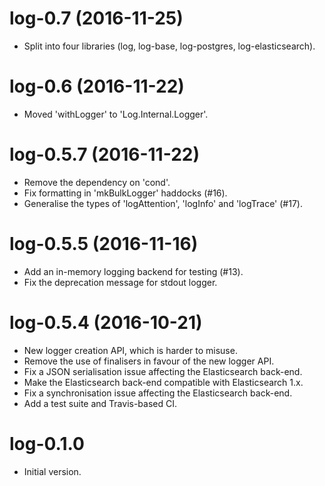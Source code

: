 # log-0.7 (2016-11-25)
* Split into four libraries (log, log-base, log-postgres,
  log-elasticsearch).

# log-0.6 (2016-11-22)
* Moved 'withLogger' to 'Log.Internal.Logger'.

# log-0.5.7 (2016-11-22)
* Remove the dependency on 'cond'.
* Fix formatting in 'mkBulkLogger' haddocks (#16).
* Generalise the types of 'logAttention', 'logInfo' and 'logTrace'
  (#17).

# log-0.5.5 (2016-11-16)
* Add an in-memory logging backend for testing (#13).
* Fix the deprecation message for stdout logger.

# log-0.5.4 (2016-10-21)
* New logger creation API, which is harder to misuse.
* Remove the use of finalisers in favour of the new logger API.
* Fix a JSON serialisation issue affecting the Elasticsearch back-end.
* Make the Elasticsearch back-end compatible with Elasticsearch 1.x.
* Fix a synchronisation issue affecting the Elasticsearch back-end.
* Add a test suite and Travis-based CI.

# log-0.1.0
* Initial version.
